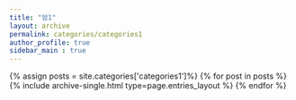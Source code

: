 ```yaml
---
title: "엄1"
layout: archive
permalink: categories/categories1
author_profile: true
sidebar_main : true
---
```


{% assign posts = site.categories['categories1']%}
{% for post in posts %}
  {% include archive-single.html type=page.entries_layout %}
{% endfor %}